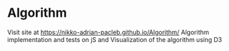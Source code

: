 # Algorithm
Visit site at https://nikko-adrian-pacleb.github.io/Algorithm/
Algorithm implementation and tests on jS and Visualization of the algorithm using D3
